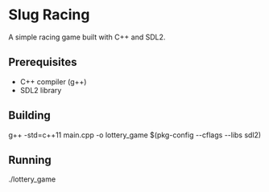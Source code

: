 # Slug Racing

A simple racing game built with C++ and SDL2.

## Prerequisites

- C++ compiler (g++)
- SDL2 library

## Building

g++ -std=c++11 main.cpp -o lottery_game $(pkg-config --cflags --libs sdl2)

## Running
./lottery_game